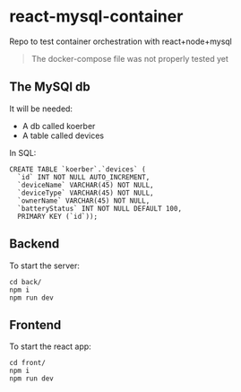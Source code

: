 # react-mysql-container
Repo to test container orchestration with react+node+mysql

> The docker-compose file was not properly tested yet

## The MySQl db
It will be needed:
- A db called koerber
- A table called devices 

In SQL:
```
CREATE TABLE `koerber`.`devices` (
  `id` INT NOT NULL AUTO_INCREMENT,
  `deviceName` VARCHAR(45) NOT NULL,
  `deviceType` VARCHAR(45) NOT NULL,
  `ownerName` VARCHAR(45) NOT NULL,
  `batteryStatus` INT NOT NULL DEFAULT 100,
  PRIMARY KEY (`id`));
```

## Backend
To start the server:
```
cd back/
npm i
npm run dev
```

## Frontend
To start the react app:
```
cd front/
npm i
npm run dev
```
